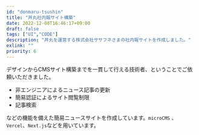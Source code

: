 ```yaml
---
id: "donmaru-tsushin"
title: "丼丸社内報サイト構築"
date: 2022-12-08T16:46:17+09:00
draft: false
tags: ["UI","CODE"]
description: "丼丸を運営する株式会社ササフネさまの社内報サイトを作成しました。"
exlink: ""
priority: 6
---
```


デザインからCMSサイト構築までを一貫して行える技術者、ということでご依頼いただきました。

* 非エンジニアによるニュース記事の更新
* 簡易認証によるサイト閲覧制限
* 記事検索

などの機能を備えた簡易ニュースサイトを作成しています。`microCMS`
、`Vercel`、`Next.js`などを用いています。
